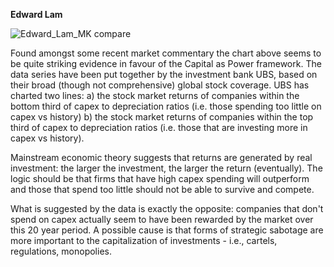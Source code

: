 <b>Edward Lam</b>

<img class="aligncenter size-full wp-image-887" src="https://capitalaspower.apps01.yorku.ca/wp-content/uploads/2013/11/Edward_Lam_MK-compare.jpg" alt="Edward_Lam_MK compare" />

Found amongst some recent market commentary the chart above seems to be quite striking evidence in favour of the Capital as Power framework. The data series have been put together by the investment bank UBS, based on their broad (though not comprehensive) global stock coverage. UBS has charted two lines: a) the stock market returns of companies within the bottom third of capex to depreciation ratios (i.e. those spending too little on capex vs history) b) the stock market returns of companies within the top third of capex to depreciation ratios (i.e. those that are investing more in capex vs history).

Mainstream economic theory suggests that returns are generated by real investment: the larger the investment, the larger the return (eventually). The logic should be that firms that have high capex spending will outperform and those that spend too little should not be able to survive and compete.

What is suggested by the data is exactly the opposite: companies that don't spend on capex actually seem to have been rewarded by the market over this 20 year period. A possible cause is that forms of strategic sabotage are more important to the capitalization of investments - i.e., cartels, regulations, monopolies.
